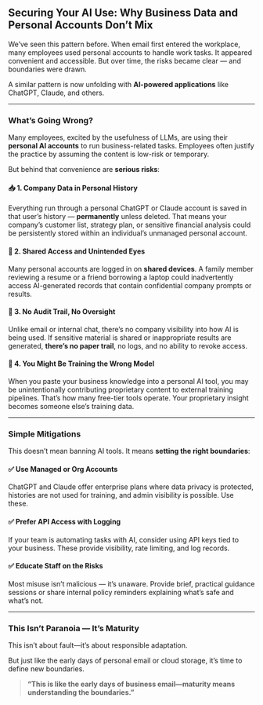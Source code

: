 ## Securing Your AI Use: Why Business Data and Personal Accounts Don’t Mix

We’ve seen this pattern before. When email first entered the workplace, many employees used personal accounts to handle work tasks. It appeared convenient and accessible. But over time, the risks became clear — and boundaries were drawn.

A similar pattern is now unfolding with **AI-powered applications** like ChatGPT, Claude, and others.

---

### What’s Going Wrong?

Many employees, excited by the usefulness of LLMs, are using their **personal AI accounts** to run business-related tasks. Employees often justify the practice by assuming the content is low-risk or temporary.

But behind that convenience are **serious risks**:

#### 📥 1. Company Data in Personal History
Everything run through a personal ChatGPT or Claude account is saved in that user’s history — **permanently** unless deleted. That means your company’s customer list, strategy plan, or sensitive financial analysis could be persistently stored within an individual’s unmanaged personal account.

#### 🫣 2. Shared Access and Unintended Eyes
Many personal accounts are logged in on **shared devices**. A family member reviewing a resume or a friend borrowing a laptop could inadvertently access AI-generated records that contain confidential company prompts or results.

#### 🧾 3. No Audit Trail, No Oversight
Unlike email or internal chat, there’s no company visibility into how AI is being used. If sensitive material is shared or inappropriate results are generated, **there’s no paper trail**, no logs, and no ability to revoke access.

#### 🧠 4. You Might Be Training the Wrong Model
When you paste your business knowledge into a personal AI tool, you may be unintentionally contributing proprietary content to external training pipelines. That’s how many free-tier tools operate. Your proprietary insight becomes someone else’s training data.

---

### Simple Mitigations

This doesn’t mean banning AI tools. It means **setting the right boundaries**:

#### ✅ Use Managed or Org Accounts
ChatGPT and Claude offer enterprise plans where data privacy is protected, histories are not used for training, and admin visibility is possible. Use these.

#### ✅ Prefer API Access with Logging
If your team is automating tasks with AI, consider using API keys tied to your business. These provide visibility, rate limiting, and log records.

#### ✅ Educate Staff on the Risks
Most misuse isn’t malicious — it’s unaware. Provide brief, practical guidance sessions or share internal policy reminders explaining what’s safe and what’s not.

---

### This Isn’t Paranoia — It’s Maturity

This isn’t about fault—it’s about responsible adaptation.

But just like the early days of personal email or cloud storage, it’s time to define new boundaries.

> **“This is like the early days of business email—maturity means understanding the boundaries.”**